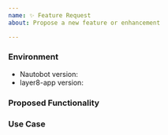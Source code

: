 ```yaml
---
name: ✨ Feature Request
about: Propose a new feature or enhancement

---
```


### Environment
* Nautobot version:  <!-- Example: 2.0.0 -->
* layer8-app version:  <!-- Example: 1.0.0 -->

<!--
    Describe in detail the new functionality you are proposing.
-->
### Proposed Functionality

<!--
    Convey an example use case for your proposed feature. Write from the
    perspective of a user who would benefit from the proposed
    functionality and describe how.
--->
### Use Case

